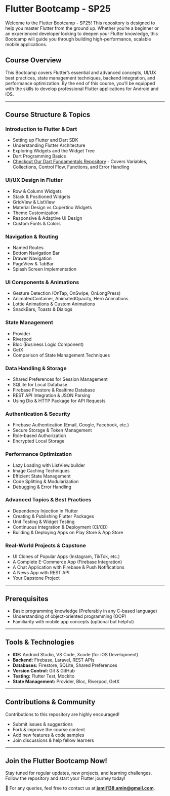 # Flutter Bootcamp - SP25

Welcome to the Flutter Bootcamp - SP25! This repository is designed to help you master Flutter from the ground up. Whether you’re a beginner or an experienced developer looking to deepen your Flutter knowledge, this Bootcamp will guide you through building high-performance, scalable mobile applications.

## Course Overview
This Bootcamp covers Flutter’s essential and advanced concepts, UI/UX best practices, state management techniques, backend integration, and performance optimization. By the end of this course, you’ll be equipped with the skills to develop professional Flutter applications for Android and iOS.

---
## Course Structure & Topics

### Introduction to Flutter & Dart
- Setting up Flutter and Dart SDK
- Understanding Flutter Architecture
- Exploring Widgets and the Widget Tree
- Dart Programming Basics
- [Checkout Our Dart Fundamentals Repository](https://github.com/Jamil226/Dart) - Covers Variables, Collections, Control Flow, Functions, and Error Handling

### UI/UX Design in Flutter
- Row & Column Widgets
- Stack & Positioned Widgets
- GridView & ListView
- Material Design vs Cupertino Widgets
- Theme Customization
- Responsive & Adaptive UI Design
- Custom Fonts & Colors

### Navigation & Routing
- Named Routes
- Bottom Navigation Bar
- Drawer Navigation
- PageView & TabBar
- Splash Screen Implementation

### UI Components & Animations
- Gesture Detection (OnTap, OnSwipe, OnLongPress)
- AnimatedContainer, AnimatedOpacity, Hero Animations
- Lottie Animations & Custom Animations
- SnackBars, Toasts & Dialogs

### State Management
- Provider
- Riverpod
- Bloc (Business Logic Component)
- GetX
- Comparison of State Management Techniques

### Data Handling & Storage
- Shared Preferences for Session Management
- SQLite for Local Database
- Firebase Firestore & Realtime Database
- REST API Integration & JSON Parsing
- Using Dio & HTTP Package for API Requests

### Authentication & Security
- Firebase Authentication (Email, Google, Facebook, etc.)
- Secure Storage & Token Management
- Role-based Authorization
- Encrypted Local Storage

### Performance Optimization
- Lazy Loading with ListView.builder
- Image Caching Techniques
- Efficient State Management
- Code Splitting & Modularization
- Debugging & Error Handling

### Advanced Topics & Best Practices
- Dependency Injection in Flutter
- Creating & Publishing Flutter Packages
- Unit Testing & Widget Testing
- Continuous Integration & Deployment (CI/CD)
- Building & Deploying Apps on Play Store & App Store

### Real-World Projects & Capstone
- UI Clones of Popular Apps (Instagram, TikTok, etc.)
- A Complete E-Commerce App (Firebase Integration)
- A Chat Application with Firebase & Push Notifications
- A News App with REST API
- Your Capstone Project

---
## Prerequisites
- Basic programming knowledge (Preferably in any C-based language)
- Understanding of object-oriented programming (OOP)
- Familiarity with mobile app concepts (optional but helpful)

---
## Tools & Technologies
- **IDE:** Android Studio, VS Code, Xcode (for iOS Development)
- **Backend:** Firebase, Laravel, REST APIs
- **Databases:** Firestore, SQLite, Shared Preferences
- **Version Control:** Git & GitHub
- **Testing:** Flutter Test, Mockito
- **State Management:** Provider, Bloc, Riverpod, GetX

---
## Contributions & Community
Contributions to this repository are highly encouraged!
- Submit issues & suggestions
- Fork & improve the course content
- Add new features & code samples
- Join discussions & help fellow learners

---
## Join the Flutter Bootcamp Now!
Stay tuned for regular updates, new projects, and learning challenges. Follow the repository and start your Flutter journey today!

📧 For any queries, feel free to contact us at **jamil138.amin@gmail.com**.
